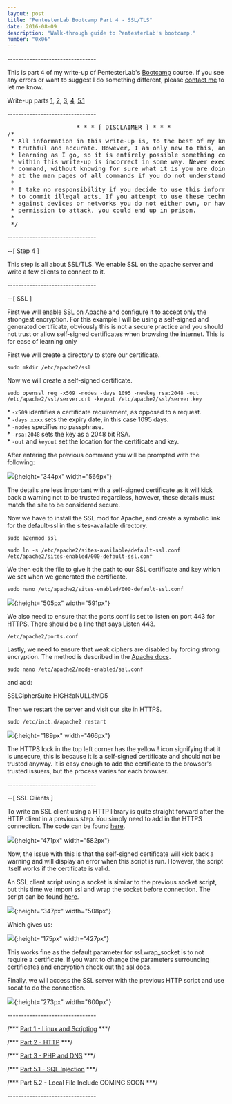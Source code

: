 ```yaml
---
layout: post
title: "PentesterLab Bootcamp Part 4 - SSL/TLS"
date: 2016-08-09
description: "Walk-through guide to PentesterLab's bootcamp."
number: "0x06"
---
```

\-\-\-\-\-\-\-\-\-\-\-\-\-\-\-\-\-\-\-\-\-\-\-\-\-\-\-\-\-\-\-\-

This is part 4 of my write-up of PentesterLab's [Bootcamp](https://pentesterlab.com/bootcamp) course. If you see any errors or want to suggest I do something different, please [contact me](https://www.maxmunday.com/contact/) to let me know.

Write-up parts [1](https://www.maxmunday.com/blog/2016/05/14/pentesterlab-bootcamp-part-1-linux-and-scripting), [2](https://www.maxmunday.com/blog/2016/05/22/pentesterlab-bootcamp-part-2-http), [3](https://www.maxmunday.com/blog/2016/05/27/pentesterlab-bootcamp-part-3-php-and-dns), [4](https://www.maxmunday.com/blog/2016/08/09/pentesterlab-bootcamp-part-4-ssl-tls), [5.1](https://www.maxmunday.com/blog/2017/01/04/pentesterlab-bootcamp-part-5.1-sql-injection)


\-\-\-\-\-\-\-\-\-\-\-\-\-\-\-\-\-\-\-\-\-\-\-\-\-\-\-\-\-\-\-\-

<pre>
                   * * * [ DISCLAIMER ] * * *
/*
 * All information in this write-up is, to the best of my knowledge,  
 * truthful and accurate. However, I am only new to this, and I am   
 * learning as I go, so it is entirely possible something contained  
 * within this write-up is incorrect in some way. Never execute any  
 * command, without knowing for sure what it is you are doing. Look  
 * at the man pages of all commands if you do not understand them.  
 *
 * I take no responsibility if you decide to use this information   
 * to commit illegal acts. If you attempt to use these techniques  
 * against devices or networks you do not either own, or have    
 * permission to attack, you could end up in prison.  
 *
 */  
</pre>
 
\-\-\-\-\-\-\-\-\-\-\-\-\-\-\-\-\-\-\-\-\-\-\-\-\-\-\-\-\-\-\-\-

\-\-[ Step 4 ]

This step is all about SSL/TLS. We enable SSL on the apache server and write a few clients to connect to it. 

\-\-\-\-\-\-\-\-\-\-\-\-\-\-\-\-\-\-\-\-\-\-\-\-\-\-\-\-\-\-\-\-

\-\-[ SSL ]

First we will enable SSL on Apache and configure it to accept only the strongest encryption. For this example I will be using a self-signed and generated certificate, obviously this is not a secure practice and you should not trust or allow self-signed certificates when browsing the internet. This is for ease of learning only

First we will create a directory to store our certificate.

~~~
sudo mkdir /etc/apache2/ssl
~~~

Now we will create a self-signed certificate.

~~~
sudo openssl req -x509 -nodes -days 1095 -newkey rsa:2048 -out /etc/apache2/ssl/server.crt -keyout /etc/apache2/ssl/server.key
~~~

\* `-x509` identifies a certificate requirement, as opposed to a request.  
\* `-days xxxx` sets the expiry date, in this case 1095 days.  
\* `-nodes` specifies no passphrase.  
\* `-rsa:2048` sets the key as a 2048 bit RSA.  
\* `-out` and `keyout` set the location for the certificate and key.

After entering the previous command you will be prompted with the following:

![](/pictures/ssl_1.png){:height="344px" width="566px"}

The details are less important with a self-signed certificate as it will kick back a warning not to be trusted regardless, however, these details must match the site to be considered secure.

Now we have to install the SSL mod for Apache, and create a symbolic link for the default-ssl in the sites-available directory.

~~~
sudo a2enmod ssl
~~~

~~~
sudo ln -s /etc/apache2/sites-available/default-ssl.conf /etc/apache2/sites-enabled/000-default-ssl.conf
~~~

We then edit the file to give it the path to our SSL certificate and key which we set when we generated the certificate.

~~~
sudo nano /etc/apache2/sites-enabled/000-default-ssl.conf
~~~

![](/pictures/ssl_2.png){:height="505px" width="591px"}

We also need to ensure that the ports.conf is set to listen on port 443 for HTTPS. There should be a line that says Listen 443.

~~~
/etc/apache2/ports.conf
~~~

Lastly, we need to ensure that weak ciphers are disabled by forcing strong encryption. The method is described in the [Apache docs](https://httpd.apache.org/docs/2.4/ssl/ssl_howto.html#onlystrong).

~~~
sudo nano /etc/apache2/mods-enabled/ssl.conf
~~~

and add: 

SSLCipherSuite HIGH:!aNULL:!MD5

Then we restart the server and visit our site in HTTPS.

~~~
sudo /etc/init.d/apache2 restart
~~~

![](/pictures/ssl_3.png){:height="189px" width="466px"}

The HTTPS lock in the top left corner has the yellow ! icon signifying that it is unsecure, this is because it is a self-signed certificate and should not be trusted anyway. It is easy enough to add the certificate to the browser's trusted issuers, but the process varies for each browser.

\-\-\-\-\-\-\-\-\-\-\-\-\-\-\-\-\-\-\-\-\-\-\-\-\-\-\-\-\-\-\-\-

\-\-[ SSL Clients ]

To write an SSL client using a HTTP library is quite straight forward after the HTTP client in a previous step. You simply need to add in the HTTPS connection. The code can be found [here](https://github.com/maxmunday/pentesterLab-bootcamp/blob/master/HTTPS_client.py).

![](/pictures/ssl_4.png){:height="471px" width="582px"}

Now, the issue with this is that the self-signed certificate will kick back a warning and will display an error when this script is run. However, the script itself works if the certificate is valid.

An SSL client script using a socket is similar to the previous socket script, but this time we import ssl and wrap the socket before connection. The script can be found [here](https://github.com/maxmunday/pentesterLab-bootcamp/blob/master/HTTPS_socket.py).

![](/pictures/ssl_5.png){:height="347px" width="508px"}

Which gives us:

![](/pictures/ssl_6.png){:height="175px" width="427px"}

This works fine as the default parameter for ssl.wrap_socket is to not require a certificate. If you want to change the parameters surrounding certificates and encryption check out the [ssl docs](https://docs.python.org/2/library/ssl.html).

Finally, we will access the SSL server with the previous HTTP script and use socat to do the connection. 

![](/pictures/socat_1.png){:height="273px" width="600px"}

\-\-\-\-\-\-\-\-\-\-\-\-\-\-\-\-\-\-\-\-\-\-\-\-\-\-\-\-\-\-\-\-

/*\*\* [Part 1 - Linux and Scripting](https://www.maxmunday.com/blog/2016/05/14/pentesterlab-bootcamp-part-1-linux-and-scripting) \*\*\*/

/*\*\* [Part 2 - HTTP](https://www.maxmunday.com/blog/2016/05/22/pentesterlab-bootcamp-part-2-http) \*\*\*/

/*\*\* [Part 3 - PHP and DNS](https://www.maxmunday.com/blog/2016/05/27/pentesterlab-bootcamp-part-3-php-and-dns) \*\*\*/

/*\*\* [Part 5.1 - SQL Injection](https://www.maxmunday.com/blog/2017/01/04/pentesterlab-bootcamp-part-5.1-sql-injection) \*\*\*/

/*\*\* Part 5.2 - Local File Include COMING SOON \*\*\*/

\-\-\-\-\-\-\-\-\-\-\-\-\-\-\-\-\-\-\-\-\-\-\-\-\-\-\-\-\-\-\-\-
